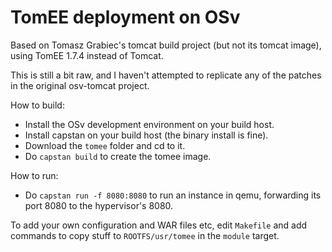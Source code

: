 # TomEE deployment on OSv

Based on Tomasz Grabiec's tomcat build project (but not its tomcat image), using TomEE 1.7.4 instead of Tomcat.

This is still a bit raw, and I haven't attempted to replicate any of the patches in the original osv-tomcat project.

How to build:
- Install the OSv development environment on your build host.
- Install capstan on your build host (the binary install is fine).
- Download the `tomee` folder and cd to it.
- Do `capstan build` to create the tomee image.

How to run:
- Do `capstan run -f 8080:8080` to run an instance in qemu, forwarding its port 8080 to the hypervisor's 8080.

To add your own configuration and WAR files etc, edit `Makefile` and add commands to copy stuff to `ROOTFS/usr/tomee` in the `module` target.
